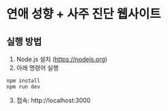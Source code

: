 
# 연애 성향 + 사주 진단 웹사이트

## 실행 방법

1. Node.js 설치 (https://nodejs.org)
2. 아래 명령어 실행

```
npm install
npm run dev
```

3. 접속: http://localhost:3000
